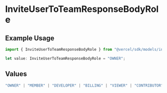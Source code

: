 # InviteUserToTeamResponseBodyRole

## Example Usage

```typescript
import { InviteUserToTeamResponseBodyRole } from "@vercel/sdk/models/inviteusertoteamop.js";

let value: InviteUserToTeamResponseBodyRole = "OWNER";
```

## Values

```typescript
"OWNER" | "MEMBER" | "DEVELOPER" | "BILLING" | "VIEWER" | "CONTRIBUTOR"
```